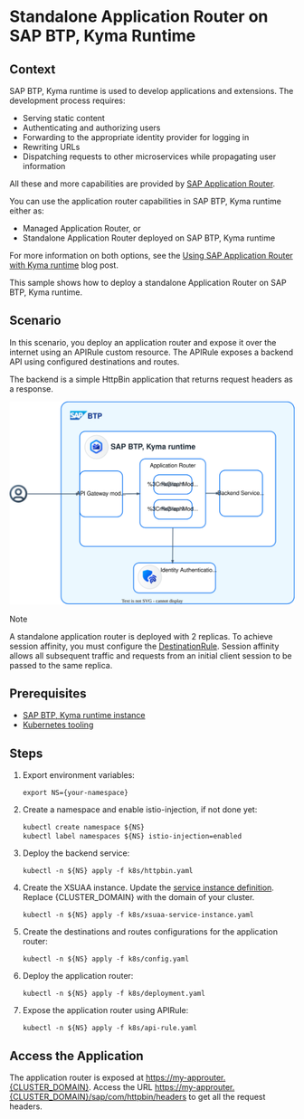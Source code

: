 # Standalone Application Router on SAP BTP, Kyma Runtime

## Context

SAP BTP, Kyma runtime is used to develop applications and extensions. The development process requires:

- Serving static content
- Authenticating and authorizing users
- Forwarding to the appropriate identity provider for logging in
- Rewriting URLs
- Dispatching requests to other microservices while propagating user information

All these and more capabilities are provided by [SAP Application Router](https://help.sap.com/products/BTP/65de2977205c403bbc107264b8eccf4b/01c5f9ba7d6847aaaf069d153b981b51.html).

You can use the application router capabilities in SAP BTP, Kyma runtime either as:

- Managed Application Router, or
- Standalone Application Router deployed on SAP BTP, Kyma runtime

For more information on both options, see the [Using SAP Application Router with Kyma runtime](https://blogs.sap.com/2021/12/09/using-sap-application-router-with-kyma-runtime/) blog post.

This sample shows how to deploy a standalone Application Router on SAP BTP, Kyma runtime.

## Scenario

In this scenario, you deploy an application router and expose it over the internet using an APIRule custom resource. The APIRule exposes a backend API using configured destinations and routes.

The backend is a simple HttpBin application that returns request headers as a response.

![scenario](./assets/scenario.drawio.svg)

> [!Note]
> A standalone application router is deployed with 2 replicas. To achieve session affinity, you must configure the [DestinationRule](k8s/deployment.yaml). Session affinity allows all subsequent traffic and requests from an initial client session to be passed to the same replica.

## Prerequisites

- [SAP BTP, Kyma runtime instance](../prerequisites/README.md#kyma)
- [Kubernetes tooling](../prerequisites/README.md#kubernetes)

## Steps

1. Export environment variables:

   ```shell
   export NS={your-namespace}
   ```

2. Create a namespace and enable istio-injection, if not done yet:

   ```shell
   kubectl create namespace ${NS}
   kubectl label namespaces ${NS} istio-injection=enabled
   ```

3. Deploy the backend service:

   ```shell
   kubectl -n ${NS} apply -f k8s/httpbin.yaml
   ```

4. Create the XSUAA instance. Update the [service instance definition](k8s/xsuaa-service-instance.yaml). Replace {CLUSTER_DOMAIN} with the domain of your cluster.

   ```shell
   kubectl -n ${NS} apply -f k8s/xsuaa-service-instance.yaml
   ```

5. Create the destinations and routes configurations for the application router:

   ```shell
   kubectl -n ${NS} apply -f k8s/config.yaml
   ```

6. Deploy the application router:

   ```shell
   kubectl -n ${NS} apply -f k8s/deployment.yaml
   ```

7. Expose the application router using APIRule:

   ```shell
   kubectl -n ${NS} apply -f k8s/api-rule.yaml
   ```

## Access the Application

The application router is exposed at <https://my-approuter.{CLUSTER_DOMAIN}>. Access the URL <https://my-approuter.{CLUSTER_DOMAIN}/sap/com/httpbin/headers> to get all the request headers.
